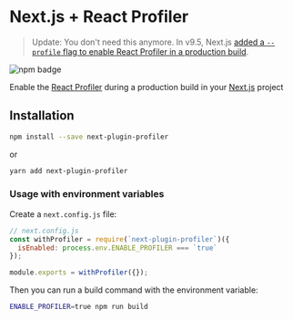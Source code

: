# Next.js + React Profiler

> Update: You don't need this anymore. In v9.5, Next.js [added a `--profile` flag to enable React Profiler in a production build](https://nextjs.org/blog/next-9-5#production-react-profiling).


![npm badge](https://img.shields.io/npm/v/next-plugin-profiler)

Enable the [React Profiler](https://reactjs.org/blog/2018/09/10/introducing-the-react-profiler.html) during a production build in your [Next.js](https://nextjs.org/) project

## Installation

```bash
npm install --save next-plugin-profiler
```

or

```bash
yarn add next-plugin-profiler
```

### Usage with environment variables

Create a `next.config.js` file:

```js
// next.config.js
const withProfiler = require(`next-plugin-profiler`)({
  isEnabled: process.env.ENABLE_PROFILER === `true`
});

module.exports = withProfiler({});
```

Then you can run a build command with the environment variable:

```bash
ENABLE_PROFILER=true npm run build
```

